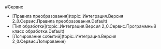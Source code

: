 ﻿---
Keywords: Сервис
---

#Сервис
* [Правила преобразования](topic:.Интеграция.Версия 2_0.Сервис.Правила преобразования.Default)
* [Тип обработки](topic:.Интеграция.Версия 2_0.Сервис.Программный класс обработки.Default)
* [Логирование событий](topic:.Интеграция.Версия 2_0.Сервис.Логирование)
